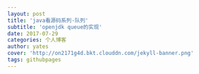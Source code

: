 ```yaml
---
layout: post
title: 'java看源码系列-队列'
subtitle: 'openjdk queue的实现'
date: 2017-07-29
categories: 个人博客
author: yates
cover: 'http://on2171g4d.bkt.clouddn.com/jekyll-banner.png'
tags: githubpages
---
```

